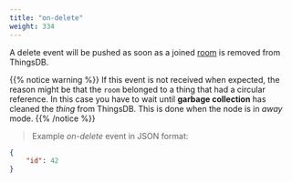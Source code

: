 ```yaml
---
title: "on-delete"
weight: 334
---
```


A delete event will be pushed as soon as a joined [room](../../data-types/room) is removed from ThingsDB.

{{% notice warning %}}
If this event is not received when expected, the reason might be that the `room` belonged to a thing that had a circular reference.
In this case you have to wait until **garbage collection** has cleaned the *thing* from ThingsDB. This is done when the node is in *away* mode.
{{% /notice %}}

> Example *on-delete* event in JSON format:

```json
{
    "id": 42
}
```
